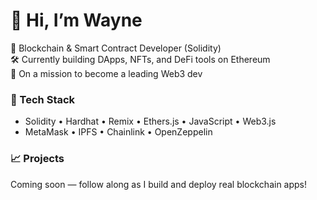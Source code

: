 # 👋 Hi, I’m Wayne

🧠 Blockchain & Smart Contract Developer (Solidity)  
🛠️ Currently building DApps, NFTs, and DeFi tools on Ethereum  
🚀 On a mission to become a leading Web3 dev  

### 🧰 Tech Stack
- Solidity • Hardhat • Remix • Ethers.js • JavaScript • Web3.js  
- MetaMask • IPFS • Chainlink • OpenZeppelin

### 📈 Projects
Coming soon — follow along as I build and deploy real blockchain apps!
